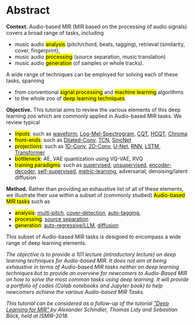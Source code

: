 # Abstract

**Context.** Audio-based MIR (MIR based on the processing of audio signals) covers a broad range of tasks, including
- music audio <mark>analysis</mark> (pitch/chord, beats, tagging), retrieval (similarity, cover, fingerprint),
- music audio <mark>processing</mark> (source separation, music translation)
- music audio <mark>generation</mark> (of samples or whole tracks).

A wide range of techniques can be employed for solving each of these tasks, spanning
- from conventional <mark>signal processing</mark> and <mark>machine learning</mark> algorithms
- to the whole zoo of <mark>deep learning techniques</mark>.





**Objective.** This tutorial aims to review the various elements of this deep learning zoo which are commonly applied in Audio-based MIR tasks.
We review typical
- <mark>inputs</mark>: such as [waveform](lab_waveform), [Log-Mel-Spectrogram](lab_lms), [CQT](lab_cqt), [HCQT](lab_hcqt), [Chroma](lab_chroma)
- <mark>front-ends</mark>: such as [Dilated-Conv](lab_dilated), [TCN](lab_tcn), [SincNet](lab_sincnet)
- <mark>projections</mark>: such as [1D-Conv](lab_conv1d), [2D-Conv](lab_conv2d), [U-Net](lab_unet), [RNN](lab_rnn), [LSTM](lab_lstm), [Transformer](lab_transformer)
- <mark>bottleneck</mark>: AE, VAE quantization using VQ-VAE, RVQ
- <mark>training paradigms</mark>: such as [supervised](lab_supervised), [unsupervised](lab_usl), [encoder-decoder](lab_encoder_decoder), [self-supervised](lab_ssl), [metric-learning](lab_metric_learning), adversarial, denoising/latent diffusion





**Method.** Rather than providing an exhaustive list of all of these elements, we illustrate their use within a subset of (commonly studied) <mark>Audio-based MIR tasks</mark> such as
- <mark>analysis</mark>: [multi-pitch](lab_multi_pitch), [cover-detection](lab_cover_detection), [auto-tagging](lab_auto_tagging),
- <mark>processing</mark>: [source separation](lab_source_separation)
- <mark>generation</mark>: [auto-regressive/LLM](lab_ex_autoregressive), [diffusion](lab_ex_diffusion)

This subset of Audio-based MIR tasks is designed to encompass a wide range of deep learning elements.





*The objective is to provide a 101 lecture (introductory lecture) on deep learning techniques for Audio-based MIR. It does not aim at being exhaustive in terms of Audio-based MIR tasks neither on deep learning techniques but to provide an overview for newcomers to Audio-Based MIR on how to solve the most common tasks using deep learning. It will provide a portfolio of codes (Colab notebooks and Jupyter book) to help newcomers achieve the various Audio-based MIR Tasks.*


*This tutorial can be considered  as a follow-up of the tutorial ["Deep Learning for MIR" ](https://github.com/keunwoochoi/dl4mir) by Alexander Schindler, Thomas Lidy and Sebastian Böck, held at ISMIR-2018.*
